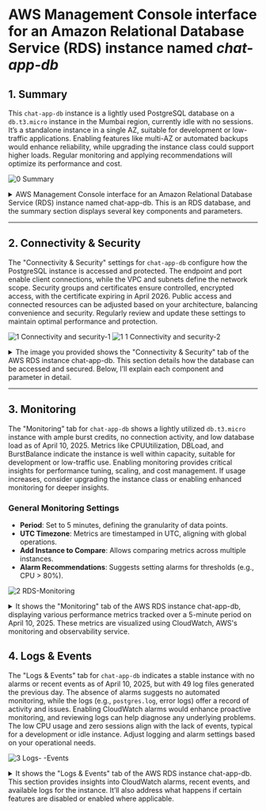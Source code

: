 # AWS Management Console interface for an Amazon Relational Database Service (RDS) instance named _chat-app-db_

## 1. Summary
This `chat-app-db` instance is a lightly used PostgreSQL database on a `db.t3.micro` instance in the Mumbai region, currently idle with no sessions. It’s a standalone instance in a single AZ, suitable for development or low-traffic applications. Enabling features like multi-AZ or automated backups would enhance reliability, while upgrading the instance class could support higher loads. Regular monitoring and applying recommendations will optimize its performance and cost.

![0  Summary](https://github.com/user-attachments/assets/cc3c1581-a4f7-4c67-94b0-94a9acff4073)

<details>
  <summary>AWS Management Console interface for an Amazon Relational Database Service (RDS) instance named chat-app-db. This is an RDS database, and the summary section displays several key components and parameters.</summary>

### 1. **DB Identifier**
- **What**: The `DB identifier` (`chat-app-db`) is a unique name assigned to the RDS instance. It’s used to identify the database within the AWS environment.
- **Why**: This identifier helps distinguish this database from others in your AWS account, especially when managing multiple databases. It’s critical for automation scripts, CLI commands, and API calls.
- **How**: You define the DB identifier when creating the RDS instance. It must be unique within your AWS Region and follow naming conventions (e.g., lowercase letters, numbers, and hyphens).
- **When**: Set during instance creation and can be modified later if needed (via the "Modify" button).
- **Disabled/Enabled**: This is not a toggle; it’s a fixed attribute. If changed, existing connections or applications referencing the old identifier would need updating.

### 2. **Status**
- **What**: The status is shown as `Available`, indicating the database is operational and ready for use.
- **Why**: The status informs you whether the database is running, stopped, or experiencing issues (e.g., `Starting`, `Stopped`, `Failed`). This is crucial for operational monitoring.
- **How**: AWS automatically updates the status based on the instance’s health and lifecycle. You can stop or start the instance manually via the console or API.
- **When**: Check this regularly to ensure the database is accessible. If it’s `Stopped`, no connections are allowed until restarted.
- **Disabled/Enabled**: If stopped (disabled), the database won’t accept connections, reducing costs but potentially causing application downtime. Enabling (starting) it restores connectivity.

### 3. **Role**
- **What**: The role is listed as `Instance`, meaning this is a standalone database instance rather than a read replica or part of a cluster (e.g., Aurora multi-master).
- **Why**: The role defines the instance’s purpose in a database deployment. A standalone instance handles both read and write operations, while replicas offload read traffic.
- **How**: Set during instance creation based on your architecture (e.g., single instance vs. multi-AZ deployment). Can be modified by creating replicas or promoting them.
- **When**: Relevant when scaling read capacity or ensuring high availability. For high-traffic apps, consider adding read replicas.
- **Disabled/Enabled**: Not a toggle. If configured as a replica and disabled, it stops serving read traffic; enabling it resumes replication.

### 4. **Engine**
- **What**: The engine is `PostgreSQL`, specifying the database management system (DBMS) used by this RDS instance.
- **Why**: The engine determines the SQL dialect, features, and compatibility (e.g., PostgreSQL vs. MySQL). It’s chosen based on application requirements.
- **How**: Selected during instance creation. AWS supports multiple versions (e.g., PostgreSQL 15.3), and you can upgrade versions later.
- **When**: Chosen during setup and revisited during maintenance windows for version upgrades to apply security patches or new features.
- **Disabled/Enabled**: Not a toggle. Changing the engine requires migrating data to a new instance, which is a significant operation.

### 5. **Region & AZ**
- **What**: The region is `Asia Pacific (Mumbai)` (ap-south-1), and the availability zone (AZ) is `ap-south-1c`, indicating the physical location of the instance.
- **Why**: Region selection affects latency (closer to users) and compliance (data residency laws). AZ placement ensures fault tolerance if using multi-AZ.
- **How**: Chosen during creation. Multi-AZ can be enabled for automatic failover to a secondary AZ.
- **When**: Set initially; modify if latency or disaster recovery needs change. Multi-AZ is enabled for high availability.
- **Disabled/Enabled**: If multi-AZ is disabled, there’s no automatic failover. Enabling it creates a standby instance in another AZ, improving resilience but increasing costs.

### 6. **CPU**
- **What**: CPU usage is at `4.01%`, indicating low current utilization.
- **Why**: Monitors performance to ensure the instance can handle the workload. High CPU might indicate a need for scaling.
- **How**: Automatically tracked by AWS CloudWatch. You can set alarms for thresholds.
- **When**: Check during peak usage to assess scaling needs (e.g., upgrading to `db.t3.medium`).
- **Disabled/Enabled**: Not a toggle. If monitoring is disabled, you lose visibility into performance metrics.

### 7. **Class**
- **What**: The instance class is `db.t3.micro`, a low-cost, burstable instance type.
- **Why**: Determines compute, memory, and I/O capacity. `t3.micro` is suitable for development or low-traffic apps but may throttle under heavy loads.
- **How**: Selected during creation. Can be modified (e.g., to `db.t3.large`) for better performance.
- **When**: Chosen based on workload. Upgrade during scaling or downgrade to save costs if underutilized.
- **Disabled/Enabled**: Not a toggle. Changing the class requires a maintenance window and may cause brief downtime.

### 8. **Current Activity**
- **What**: Shows `0.00 sessions`, indicating no active connections.
- **Why**: Tracks real-time usage to assess demand and troubleshoot issues (e.g., connection limits).
- **How**: Monitored via AWS metrics. Can be analyzed with Performance Insights.
- **When**: Useful during load testing or troubleshooting connectivity issues.
- **Disabled/Enabled**: If monitoring is disabled, you won’t see session data, potentially missing performance bottlenecks.

### 9. **Recommendations**
- **What**: Indicates `3 recommendations` and `3 informational` items, suggesting optimization opportunities.
- **Why**: AWS provides suggestions (e.g., enabling backups, upgrading instance class) to improve performance, security, or cost.
- **How**: Generated by AWS Trusted Advisor or RDS recommendations engine. Review and apply manually.
- **When**: Check periodically or after setup to optimize the instance.
- **Disabled/Enabled**: Not a toggle. If ignored, you might miss cost-saving or performance-enhancing changes.

### 10. **Tabs (Connectivity & Security, Monitoring, Logs & Events, Configuration, Maintenance & Backups, Data Migrations - New, Tags, Recommendations)**
- **What**: These tabs provide access to various management features.
- **Why**: Each tab addresses a specific aspect of database management (e.g., security settings, backups, logs).
- **How**: Click to navigate. Configurations are set during creation or modified later.
- **When**: Used as needed—e.g., configure security during setup, check logs for errors, schedule backups regularly.
- **Disabled/Enabled**: If a feature (e.g., backups) is disabled, data loss risk increases. Enabling backups ensures point-in-time recovery.

</details>

---

## 2. Connectivity & Security
The "Connectivity & Security" settings for `chat-app-db` configure how the PostgreSQL instance is accessed and protected. The endpoint and port enable client connections, while the VPC and subnets define the network scope. Security groups and certificates ensure controlled, encrypted access, with the certificate expiring in April 2026. Public access and connected resources can be adjusted based on your architecture, balancing convenience and security. Regularly review and update these settings to maintain optimal performance and protection.

![1  Connectivity and security-1](https://github.com/user-attachments/assets/05099a59-87c4-4615-aa3a-c3228a963354)
![1 1 Connectivity and security-2](https://github.com/user-attachments/assets/3bb82538-173c-48ed-8ae1-3d638404c691)


<details>
  <summary>The image you provided shows the "Connectivity & Security" tab of the AWS RDS instance chat-app-db. This section details how the database can be accessed and secured. Below, I’ll explain each component and parameter in detail.</summary>

### 1. **Endpoint and Port**
- **What**: 
  - Endpoint: `chat-app-db.c4z4kcay-ap-south-1.rds.amazonaws.com`
  - Port: `5432`
- **Why**: The endpoint is the DNS name used to connect to the RDS instance, while the port specifies the communication channel (default 5432 for PostgreSQL). This is critical for applications to establish database connections.
- **How**: The endpoint is automatically assigned by AWS during instance creation and is unique to the instance. The port can be customized during setup but is typically left as the default for the chosen engine (e.g., 5432 for PostgreSQL).
- **When**: Used when configuring application connection strings (e.g., JDBC or ODBC). Check if the endpoint changes after a failover or modification.
- **Disabled/Enabled**: Not a toggle. If the endpoint is inaccessible (e.g., due to a stopped instance), connections fail. Enabling multi-AZ can provide a failover endpoint.

### 2. **Networking**
- **What**: 
  - Availability Zone: `ap-south-1c`
  - VPC: `vpc-025d587718ff1c2a`
  - Subnet group: `default-vpc-025d587718ff1c2a`
  - Subnets: `subnet-0b182a075194e2d` (ap-south-1a), `subnet-071b8c422271737` (ap-south-1c)
  - IPv4 type: Not explicitly detailed but implies IPv4 usage.
- **Why**: Networking defines the virtual private cloud (VPC) and subnets where the RDS instance resides, ensuring it’s isolated and accessible only within specified network boundaries. This is key for security and latency management.
- **How**: Configured during instance creation. The VPC and subnet group are selected based on your network architecture. Multi-AZ deployments span multiple subnets for redundancy.
- **When**: Set up initially and modified if you need to move the instance to a different VPC or subnet (e.g., for compliance or connectivity reasons).
- **Disabled/Enabled**: If networking is misconfigured (e.g., no public access or incorrect subnet), the instance becomes unreachable. Enabling public access (if disabled) allows internet connectivity but increases security risks unless properly secured with security groups.

### 3. **Security Groups**
- **What**: 
  - Security groups associated: `default-vpc-025d587718ff1c2a-sg-0d1f0b0e0b0e0b0e` (default)
  - Rules: Allows inbound traffic on port 5432 from specific sources (e.g., `0.0.0.0/0` if public access is enabled, or a specific CIDR range).
- **Why**: Security groups act as a firewall, controlling inbound and outbound traffic to the RDS instance. They ensure only authorized applications or IP ranges can connect, enhancing security.
- **How**: Defined during instance creation or modified later via the EC2 security group settings. Rules specify protocols, ports, and source IPs.
- **When**: Configured at setup and updated when adding new application servers or changing access policies (e.g., restricting to a corporate IP range).
- **Disabled/Enabled**: If no security group is applied or rules are too restrictive, connections fail. Enabling broader access (e.g., `0.0.0.0/0`) allows public access but requires additional safeguards like SSL/TLS.

### 4. **Publicly Accessible**
- **What**: Not explicitly shown as enabled or disabled, but the context suggests it might be configurable.
- **Why**: Determines whether the RDS instance can be accessed over the internet or only within the VPC. Public access is useful for external applications but increases exposure.
- **How**: Toggled during instance creation or modification. Requires a public subnet and proper security group rules.
- **When**: Enabled for external access (e.g., web apps outside AWS) or disabled for internal-only use (e.g., within a private VPC).
- **Disabled/Enabled**: If disabled, the instance is only accessible within the VPC, reducing security risks but limiting external connectivity. Enabling it requires careful security group configuration to avoid unauthorized access.

### 5. **Certificate Authority**
- **What**: 
  - CA: `rds-ca-2019`
  - Certificate authority date: Not specified, but typically valid until a future date (e.g., 2038).
  - DB instance certificate expiration date: `April 9, 2026, 11:00:00 UTC-05:30`
- **Why**: Certificates ensure encrypted connections (SSL/TLS) between clients and the RDS instance, protecting data in transit. The expiration date indicates when the certificate needs renewal.
- **How**: AWS manages the CA and automatically rotates certificates. Clients must use the CA bundle to validate connections.
- **When**: Relevant when setting up SSL/TLS for secure connections or nearing certificate expiry (e.g., plan renewal before April 2026).
- **Disabled/Enabled**: If SSL/TLS is disabled, data is transmitted unencrypted, increasing the risk of interception. Enabling it requires client configuration to trust the CA.

### 6. **Connected Compute Resources**
- **What**: Lists resources (e.g., EC2 instances) automatically connected to the RDS instance. Currently, none are shown.
- **Why**: Identifies compute resources (e.g., EC2 instances, Lambda functions) that interact with the database, aiding in troubleshooting and security auditing.
- **How**: Automatically detected by AWS based on network traffic or manual connections. Filterable by resource type or security group.
- **When**: Useful during deployment to ensure only intended resources connect, or when diagnosing connectivity issues.
- **Disabled/Enabled**: Not a toggle. If no resources are connected, it might indicate a configuration issue (e.g., security group mismatch). Enabling connections requires proper networking setup.

### 7. **Set EC2 Connection** and **Set Lambda Connection**
- **What**: Buttons to establish connections to EC2 instances or Lambda functions.
- **Why**: Simplifies linking the RDS instance to compute resources for seamless integration.
- **How**: Click to configure; requires selecting the resource and ensuring compatible networking (e.g., same VPC).
- **When**: Used during application deployment or when adding new compute resources.
- **Disabled/Enabled**: If not set, resources can’t connect unless manually configured elsewhere. Enabling creates automated connection rules.

### 8. **Proxies**
- **What**: 
  - Status: "No proxies"
  - Proxy identifier, Engine family, etc.: Not applicable (no proxies configured).
- **Why**: RDS Proxies manage database connections, improving application scalability and failover by pooling connections. They are useful for applications with many short-lived connections or during planned maintenance.
- **How**: Proxies are created via the "Create proxy" button, requiring a proxy name, engine compatibility (e.g., PostgreSQL), and VPC/subnet configuration. You link it to the RDS instance and associate IAM roles or secrets.
- **When**: Set up when deploying applications with high connection churn or needing seamless failover. Relevant during scaling or high-availability planning.
- **Disabled/Enabled**: If no proxy is enabled, applications connect directly to the RDS instance, which may lead to connection limits or downtime during maintenance. Enabling a proxy adds a layer of connection management but requires additional configuration.

### 9. **Security Group Rules**
- **What**: 
  - Security group: `default-vpc-025d587718ff1c2a-sg-0d1f0b0e0b0e0b0e`
  - Rules (4 entries):
    - Type: `EC2/Security Group - Inbound`, Rule: `sg-0d1f0b0e0b0e0b0e` (self-referential)
    - Type: `EC2/Security Group - Inbound`, Rule: `sg-01062d294e0b0baa`
    - Type: `CIDR/IP - Outbound`, Rule: `0.0.0.0/0`
- **Why**: Security group rules control inbound and outbound traffic to the RDS instance, acting as a firewall. Inbound rules allow connections (e.g., from EC2 instances), while outbound rules permit the instance to communicate externally.
- **How**: Configured during instance creation or modified via the EC2 security group settings. Rules specify protocol (e.g., TCP), port (e.g., 5432), and source (e.g., security group IDs or CIDR blocks).
- **When**: Set up initially and updated when adding new application servers or changing access policies (e.g., restricting to specific EC2 instances).
- **Disabled/Enabled**: If inbound rules are too restrictive (e.g., no allowed sources), connections fail. Enabling broader rules (e.g., `0.0.0.0/0` for public access) increases exposure unless mitigated by SSL/TLS. Outbound `0.0.0.0/0` allows all external communication, which is typical but should be monitored.

### 10. **Replication**
- **What**: 
  - DB identifier: `chat-app-db`
  - Role: `Instance`
  - Region & AZ: `ap-south-1c`
  - Replication source: (None)
  - Replication state: (None)
  - Lag: (None)
- **Why**: Replication settings determine if the instance is a primary database or a read replica, supporting high availability and read scalability. No replication indicates this is a standalone instance.
- **How**: Configured during creation by enabling read replicas or multi-AZ deployment. A replication source is specified if creating a replica from another instance.
- **When**: Relevant when planning for disaster recovery or offloading read traffic. Set up during initial deployment or when scaling.
- **Disabled/Enabled**: If replication is disabled (no replicas), there’s no failover or read scaling. Enabling a read replica creates a copy in another AZ, improving resilience but increasing costs. Lag monitoring becomes relevant only with replication enabled.

### 11. **Manage IAM Roles**
- **What**: 
  - Current IAM roles for this instance: (None)
  - Options to add IAM roles and features (e.g., "Choose an IAM role to add" and "Choose a feature to add").
- **Why**: IAM roles grant the RDS instance permissions to access AWS services (e.g., S3 for backups, Secrets Manager for credentials). This enhances security by avoiding hardcoded credentials.
- **How**: Roles are attached via the "Add role" button, selecting an existing IAM role with appropriate policies (e.g., `AmazonRDSFullAccess`). Features like automated backups or proxy integration may require specific roles.
- **When**: Configured when enabling features like cross-region snapshots or integrating with other AWS services. Updated as security or feature needs evolve.
- **Disabled/Enabled**: If no IAM roles are enabled, the instance can’t access external AWS services, limiting functionality (e.g., no automated backups to S3). Enabling roles requires careful policy management to avoid over-privileging.
  
</details>

---

## 3. Monitoring
The "Monitoring" tab for `chat-app-db` shows a lightly utilized `db.t3.micro` instance with ample burst credits, no connection activity, and low database load as of April 10, 2025. Metrics like CPUUtilization, DBLoad, and BurstBalance indicate the instance is well within capacity, suitable for development or low-traffic use. Enabling monitoring provides critical insights for performance tuning, scaling, and cost management. If usage increases, consider upgrading the instance class or enabling enhanced monitoring for deeper insights.

### General Monitoring Settings
- **Period**: Set to 5 minutes, defining the granularity of data points.
- **UTC Timezone**: Metrics are timestamped in UTC, aligning with global operations.
- **Add Instance to Compare**: Allows comparing metrics across multiple instances.
- **Alarm Recommendations**: Suggests setting alarms for thresholds (e.g., CPU > 80%).

![2  RDS-Monitoring](https://github.com/user-attachments/assets/74a755d2-62c0-49ac-bbd2-e9d49daf0e59)

<details>
  <summary>It shows the "Monitoring" tab of the AWS RDS instance chat-app-db, displaying various performance metrics tracked over a 5-minute period on April 10, 2025. These metrics are visualized using CloudWatch, AWS's monitoring and observability service.</summary>

### 1. **BurstBalance**
- **What**: Represents the percentage of CPU burst credits available for the `db.t3.micro` instance (a burstable performance instance). The graph shows it near 100% over the 5-minute period.
- **Why**: Burstable instances like `t3` accumulate credits when idle and use them during bursts of activity. A low BurstBalance indicates the instance may throttle if credits are depleted.
- **How**: Automatically tracked by CloudWatch. No manual configuration is needed, but the instance class (e.g., `t3.micro`) determines credit accrual.
- **When**: Monitor during periods of high activity to ensure sufficient credits. Consider upgrading to a non-burstable instance (e.g., `m5`) if BurstBalance frequently drops.
- **Disabled/Enabled**: If monitoring is disabled, you won’t see BurstBalance, risking unexpected throttling. Enabling it provides visibility into burst capacity.

### 2. **CheckpointLag**
- **What**: Measures the time lag (in seconds) between the last database checkpoint and the current time. The graph shows it at 0 seconds.
- **Why**: Checkpoints ensure data durability by writing changes to disk. A high lag indicates potential performance issues or data loss risk if the instance fails.
- **How**: Managed by the PostgreSQL engine. No user configuration is required, but you can adjust checkpoint settings via parameter groups.
- **When**: Check during heavy write operations or after configuration changes to ensure timely checkpoints.
- **Disabled/Enabled**: If monitoring is off, you won’t detect lag issues. Enabling it helps identify when to tune checkpoint frequency.

### 3. **CPUCreditBalance**
- **What**: Shows the number of CPU credits available for burstable performance. The graph remains steady around 200 credits.
- **Why**: Credits determine how long the instance can handle CPU-intensive tasks. A declining balance signals potential throttling.
- **How**: Automatically managed by AWS based on instance usage. Visible via CloudWatch metrics.
- **When**: Relevant during load testing or when scaling workloads. A low balance may require instance class upgrades.
- **Disabled/Enabled**: Without monitoring, you can’t track credit depletion. Enabling it aids in capacity planning.

### 4. **CPUSurplusCreditBalance**
- **What**: Indicates surplus CPU credits beyond the baseline performance. The graph shows it at 0.
- **Why**: Surplus credits allow sustained performance above the baseline. A value of 0 suggests the instance is operating within its baseline.
- **How**: Automatically calculated by AWS for burstable instances. No direct configuration.
- **When**: Monitor if you suspect the instance is under heavy, sustained load beyond its baseline.
- **Disabled/Enabled**: Monitoring off means missing surplus credit insights. Enabling it helps optimize instance sizing.

### 5. **CPUSurplusCreditsCharged**
- **What**: Tracks the number of surplus CPU credits used when exceeding the baseline. The graph shows minimal usage (around 0.6).
- **Why**: Indicates usage of paid surplus credits, which incur additional costs on burstable instances.
- **How**: Automatically logged by AWS. Visible in CloudWatch.
- **When**: Check during unexpected cost spikes or sustained high CPU usage.
- **Disabled/Enabled**: Without monitoring, you might incur hidden costs. Enabling it ensures cost transparency.

### 6. **CPUUtilization**
- **What**: Measures the percentage of CPU in use, ranging from 3% to 4% over the period.
- **Why**: Indicates the instance’s workload. High utilization may signal a need for scaling or optimization.
- **How**: Tracked by CloudWatch. Can be influenced by instance class and workload.
- **When**: Monitor during peak usage to assess performance bottlenecks.
- **Disabled/Enabled**: If disabled, you miss utilization trends. Enabling it supports proactive scaling.

### 7. **DatabaseConnections**
- **What**: Shows the number of active database connections, consistently at 0.
- **Why**: Indicates client activity. Zero connections suggest no current usage, which is expected for a development or idle instance.
- **How**: Automatically monitored by RDS. Can be influenced by connection pooling or application behavior.
- **When**: Check during application testing or troubleshooting connectivity issues.
- **Disabled/Enabled**: Without monitoring, you can’t detect connection spikes. Enabling it helps manage connection limits.

### 8. **DBLoad**
- **What**: Represents the database load, with peaks up to 0.3.
- **Why**: Measures the average number of active sessions per CPU. Higher values indicate increased load, potentially affecting performance.
- **How**: Calculated by RDS based on session activity. Visible in CloudWatch.
- **When**: Monitor during high-traffic periods to ensure the instance handles load efficiently.
- **Disabled/Enabled**: Off means missing load spikes. Enabling it aids in performance tuning.

### 9. **DBLoadCPU**
- **What**: Shows the CPU load attributed to database operations, with minor fluctuations.
- **Why**: Helps isolate CPU usage caused by database queries, aiding in query optimization.
- **How**: Automatically tracked by RDS. Influenced by query complexity and indexing.
- **When**: Relevant when diagnosing slow queries or high CPU usage.
- **Disabled/Enabled**: Without monitoring, query performance issues go unnoticed. Enabling it supports optimization.

### 10. **DBLoadNonCPU**
- **What**: Measures non-CPU-related database load (e.g., I/O or memory), remaining low.
- **Why**: Identifies bottlenecks outside CPU, such as disk I/O, which may require storage adjustments.
- **How**: Monitored by RDS. Affected by storage type (e.g., General Purpose SSD).
- **When**: Check during I/O-intensive operations (e.g., large data imports).
- **Disabled/Enabled**: Off means missing non-CPU bottlenecks. Enabling it ensures holistic performance tracking.

### 11. **DBLoadRelativeToNumCPUs**
- **What**: Normalizes DBLoad by the number of virtual CPUs (vCPUs), with peaks around 0.3.
- **Why**: Provides a per-CPU load metric, useful for comparing across instance types.
- **How**: Calculated by RDS based on vCPUs and session data.
- **When**: Relevant when planning instance upgrades or multi-CPU scaling.
- **Disabled/Enabled**: Without monitoring, scaling decisions lack data. Enabling it supports informed upgrades.

</details>

## 4. Logs & Events
The "Logs & Events" tab for `chat-app-db` indicates a stable instance with no alarms or recent events as of April 10, 2025, but with 49 log files generated the previous day. The absence of alarms suggests no automated monitoring, while the logs (e.g., `postgres.log`, error logs) offer a record of activity and issues. Enabling CloudWatch alarms would enhance proactive monitoring, and reviewing logs can help diagnose any underlying problems. The low CPU usage and zero sessions align with the lack of events, typical for a development or idle instance. Adjust logging and alarm settings based on your operational needs.

![3  Logs- -Events](https://github.com/user-attachments/assets/baf059b2-79e8-4360-9565-eb62f4078bd0)

<details>
  <summary>It shows the "Logs & Events" tab of the AWS RDS instance chat-app-db. This section provides insights into CloudWatch alarms, recent events, and available logs for the instance. It’ll also address what happens if certain features are disabled or enabled where applicable.</summary>
  
### 1. **CloudWatch Alarms (0)**
- **What**: Indicates that no CloudWatch alarms are currently configured for `chat-app-db`.
- **Why**: Alarms notify you when metrics (e.g., CPUUtilization > 80%) exceed thresholds, enabling proactive issue resolution. No alarms suggest no automated monitoring alerts are set.
- **How**: Alarms are created using the "Create alarm" button, where you define a metric (e.g., CPUUtilization), threshold, and notification (e.g., SNS topic). Filters can be applied by alarm name or state.
- **When**: Set up during initial configuration or when performance issues arise (e.g., after noticing high CPU usage in the Monitoring tab).
- **Disabled/Enabled**: If alarms are not enabled, you rely on manual checks, risking missed issues. Enabling alarms provides real-time alerts but requires defining appropriate thresholds to avoid noise.

### 2. **Recent Events (0)**
- **What**: Shows no recent events recorded for the instance over the last day.
- **Why**: Events log significant actions or issues (e.g., instance start/stop, failures, maintenance). No events indicate a stable, unchanged instance.
- **How**: Events are automatically logged by AWS and filtered by time (e.g., last day) and type (e.g., system notes). No manual configuration is needed.
- **When**: Check during troubleshooting (e.g., after a perceived outage) or after scheduled maintenance to verify operations.
- **Disabled/Enabled**: Event logging is always enabled by AWS, but if not reviewed, you might miss critical updates. Disabling visibility (not an option) would hinder awareness of instance changes.

### 3. **Logs (49)**
- **What**: Lists available log files for the instance, with 49 logs shown. Examples include:
  - `postgres.log` (last written April 9, 2025, 11:20 UTC-05:30, 418 B)
  - `error/postgreslog_2025-04-09-05` (last written April 9, 2025, 11:27 UTC-05:30, 923 B)
  - `error/postgreslog_2025-04-09-06` (last written April 9, 2025, 12:25 UTC-05:30, 4.3 KB)
  - `error/postgreslog_2025-04-09-07` (last written April 9, 2025, 12:25 UTC-05:30, 4.1 KB)
- **Why**: Logs provide detailed records of database activity, errors, and performance issues, essential for debugging and auditing.
- **How**: Logs are automatically generated by the PostgreSQL engine and stored in CloudWatch Logs. You can enable specific log types (e.g., error, slow query) via parameter groups. Logs are filtered by DB instance and viewed, watched, or downloaded.
- **When**: Review logs during performance issues, security audits, or after enabling new logging (e.g., slow queries for optimization).
- **Disabled/Enabled**: If logging is disabled (e.g., no error logging in parameter groups), you lose visibility into issues. Enabling logs (e.g., `log_min_messages` set to `error`) increases storage costs but provides valuable insights.

### Summary Context from Summary Section
- **DB Identifier**: `chat-app-db` – Unique identifier for the instance.
- **Status**: `Available` – Instance is operational.
- **Class**: `db.t3.micro` – Burstable instance type.
- **Current Activity**: `0.00 sessions` – No active connections.
- **Role**: `Instance` – Standalone instance.
- **Engine**: `PostgreSQL` – Database engine.
- **Region & AZ**: `ap-south-1c` – Located in Asia Pacific (Mumbai).
- **CPU**: `4.01%` – Low utilization.
- **Recommendations**: `3 informational` – Optimization suggestions available.

</details>

